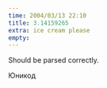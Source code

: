 ```yaml
---
time: 2004/03/13 22:10
title: 3.14159265
extra: ice cream please
empty:
---
```


Should be parsed correctly.

Юникод
